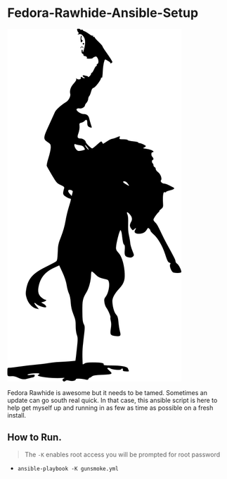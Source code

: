 # Fedora-Rawhide-Ansible-Setup

![Silhouetted Cowboy](silhouetted-cowboy-on-a-bucking-bronco.png)

Fedora Rawhide is awesome but it needs to be tamed. Sometimes an update can go south real quick. In that case, this ansible script is here to help get myself up and running in as few as time as possible on a fresh install.


## How to Run.
> The `-K` enables root access you will be prompted for root password
* `ansible-playbook -K gunsmoke.yml`

